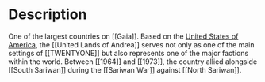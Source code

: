 # Description

One of the largest countries on [[Gaia]]. Based on the [United States of America](https://en.wikipedia.org/wiki/United_States), the [[United Lands of Andrea]] serves not only as one of the main settings of [[TWENTYONE]] but also represents one of the major factions within the world. Between [[1964]] and [[1973]], the country allied alongside [[South Sariwan]] during the [[Sariwan War]] against [[North Sariwan]].